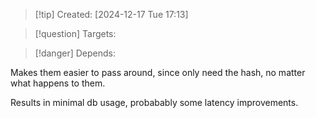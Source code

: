 
>[!tip] Created: [2024-12-17 Tue 17:13]

>[!question] Targets: 

>[!danger] Depends: 

Makes them easier to pass around, since only need the hash, no matter what happens to them.

Results in minimal db usage, probabably some latency improvements.